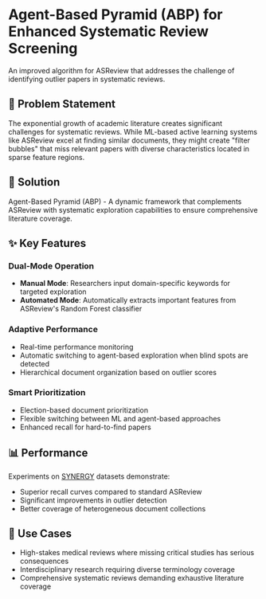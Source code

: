 # Agent-Based Pyramid (ABP) for Enhanced Systematic Review Screening

An improved algorithm for ASReview that addresses the challenge of identifying outlier papers in systematic reviews.

## 🎯 Problem Statement

The exponential growth of academic literature creates significant challenges for systematic reviews. While ML-based active learning systems like ASReview excel at finding similar documents, they might create "filter bubbles" that miss relevant papers with diverse characteristics located in sparse feature regions.

## 🚀 Solution

Agent-Based Pyramid (ABP) - A dynamic framework that complements ASReview with systematic exploration capabilities to ensure comprehensive literature coverage.

## ✨ Key Features

### Dual-Mode Operation
- **Manual Mode**: Researchers input domain-specific keywords for targeted exploration
- **Automated Mode**: Automatically extracts important features from ASReview's Random Forest classifier

### Adaptive Performance
- Real-time performance monitoring
- Automatic switching to agent-based exploration when blind spots are detected
- Hierarchical document organization based on outlier scores

### Smart Prioritization
- Election-based document prioritization
- Flexible switching between ML and agent-based approaches
- Enhanced recall for hard-to-find papers

## 📊 Performance

Experiments on [SYNERGY](https://github.com/asreview/synergy-dataset) datasets demonstrate:
- Superior recall curves compared to standard ASReview
- Significant improvements in outlier detection
- Better coverage of heterogeneous document collections

## 🔧 Use Cases

- High-stakes medical reviews where missing critical studies has serious consequences
- Interdisciplinary research requiring diverse terminology coverage
- Comprehensive systematic reviews demanding exhaustive literature coverage
